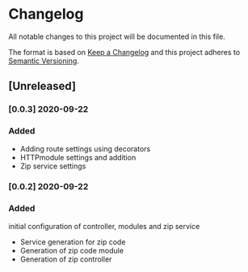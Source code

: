 # Changelog

All notable changes to this project will be documented in this file.

The format is based on [Keep a Changelog](http://keepachangelog.com/en/1.0.0/)
and this project adheres to [Semantic Versioning](http://semver.org/spec/v2.0.0.html).

## [Unreleased]

### [0.0.3] 2020-09-22

### Added

- Adding route settings using decorators
- HTTPmodule settings and addition
- Zip service settings

### [0.0.2] 2020-09-22

### Added

initial configuration of controller, modules and zip service

- Service generation for zip code
- Generation of zip code module
- Generation of zip controller
